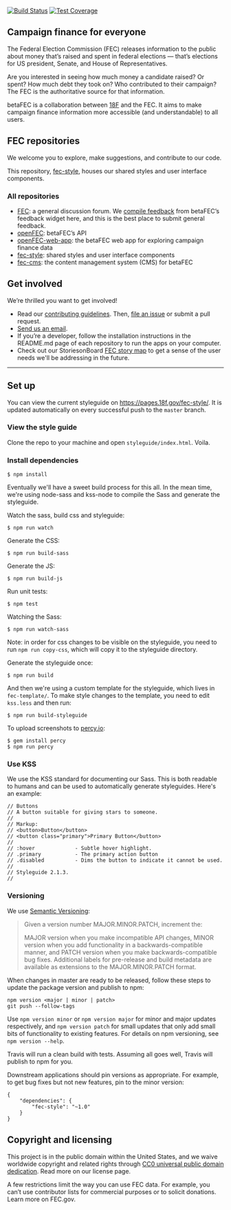 [![Build Status](https://img.shields.io/travis/18F/fec-style/master.svg)](https://travis-ci.org/18F/fec-style)
[![Test Coverage](https://img.shields.io/codecov/c/github/18F/fec-style/master.svg)](https://codecov.io/github/18F/fec-style)

## Campaign finance for everyone
The Federal Election Commission (FEC) releases information to the public about money that’s raised and spent in federal elections — that’s elections for US president, Senate, and House of Representatives.

Are you interested in seeing how much money a candidate raised? Or spent? How much debt they took on? Who contributed to their campaign? The FEC is the authoritative source for that information.

betaFEC is a collaboration between [18F](http://18f.gsa.gov) and the FEC. It aims to make campaign finance information more accessible (and understandable) to all users.

## FEC repositories
We welcome you to explore, make suggestions, and contribute to our code.

This repository, [fec-style](https://github.com/18F/fec-style), houses our shared styles and user interface components.

### All repositories
- [FEC](https://github.com/18F/fec): a general discussion forum. We [compile feedback](https://github.com/18F/fec/issues) from betaFEC’s feedback widget here, and this is the best place to submit general feedback.
- [openFEC](https://github.com/18F/openfec): betaFEC’s API
- [openFEC-web-app](https://github.com/18f/openfec-web-app): the betaFEC web app for exploring campaign finance data
- [fec-style](https://github.com/18F/fec-style): shared styles and user interface components
- [fec-cms](https://github.com/18F/fec-cms): the content management system (CMS) for betaFEC

## Get involved
We’re thrilled you want to get involved!
- Read our [contributing guidelines](https://github.com/18F/openfec/blob/master/CONTRIBUTING.md). Then, [file an issue](https://github.com/18F/fec/issues) or submit a pull request.
- [Send us an email](mailto:betafeedback@fec.gov).
- If you’re a developer, follow the installation instructions in the README.md page of each repository to run the apps on your computer.
- Check out our StoriesonBoard [FEC story map](https://18f.storiesonboard.com/m/fec) to get a sense of the user needs we'll be addressing in the future.

---


## Set up

You can view the current styleguide on https://pages.18f.gov/fec-style/. It is
updated automatically on every successful push to the `master` branch.


### View the style guide

Clone the repo to your machine and open `styleguide/index.html`. Voila.


### Install dependencies

    $ npm install

Eventually we'll have a sweet build process for this all. In the mean time, we're using node-sass and kss-node to compile the Sass and generate the styleguide.

Watch the sass, build css and styleguide:

    $ npm run watch

Generate the CSS:

    $ npm run build-sass

Generate the JS:

    $ npm run build-js

Run unit tests:

    $ npm test

Watching the Sass:

    $ npm run watch-sass

Note: in order for css changes to be visible on the styleguide, you need to run `npm run copy-css`, which will copy it to the styleguide directory.

Generate the styleguide once:

    $ npm run build

And then we're using a custom template for the styleguide, which lives in
`fec-template/`. To make style changes to the template, you need to edit
`kss.less` and then run:

    $ npm run build-styleguide

To upload screenshots to [percy.io](https://percy.io):

    $ gem install percy
    $ npm run percy

### Use KSS
We use the KSS standard for documenting our Sass. This is both readable to humans and can be used to automatically generate styleguides. Here's an example:

```
// Buttons
// A button suitable for giving stars to someone.
//
// Markup:
// <button>Button</button>
// <button class="primary">Primary Button</button>
//
// :hover             - Subtle hover highlight.
// .primary           - The primary action button
// .disabled          - Dims the button to indicate it cannot be used.
//
// Styleguide 2.1.3.
//
```

### Versioning
We use [Semantic Versioning](http://semver.org/):

> Given a version number MAJOR.MINOR.PATCH, increment the:
>
> MAJOR version when you make incompatible API changes,
> MINOR version when you add functionality in a backwards-compatible manner, and
> PATCH version when you make backwards-compatible bug fixes.
> Additional labels for pre-release and build metadata are available as extensions to the MAJOR.MINOR.PATCH format.

When changes in master are ready to be released, follow these steps to update the package version and publish to npm:

    npm version <major | minor | patch>
    git push --follow-tags

Use `npm version minor` or `npm version major` for minor and major updates respectively, and `npm version patch` for small updates that only add small bits of functionality to existing features. For details on npm versioning, see `npm version --help`.

Travis will run a clean build with tests. Assuming all goes well, Travis will
publish to npm for you.

Downstream applications should pin versions as appropriate. For example, to get bug fixes but not new features, pin to the minor version:

    {
        "dependencies": {
            "fec-style": "~1.0"
        }
    }

## Copyright and licensing
This project is in the public domain within the United States, and we waive worldwide copyright and related rights through [CC0 universal public domain dedication](https://creativecommons.org/publicdomain/zero/1.0/). Read more on our license page.

A few restrictions limit the way you can use FEC data. For example, you can’t use contributor lists for commercial purposes or to solicit donations. Learn more on FEC.gov.
